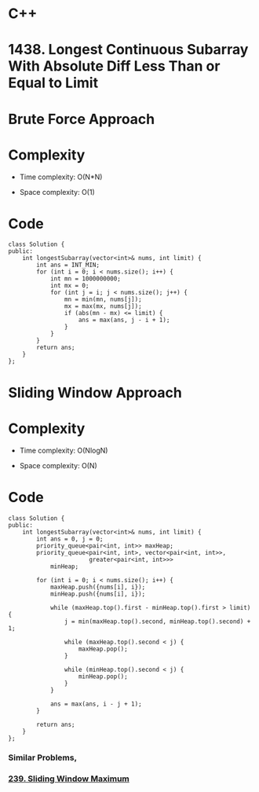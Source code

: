 # C++
<!-- Describe your first thoughts on how to solve this problem. -->
# 1438. Longest Continuous Subarray With Absolute Diff Less Than or Equal to Limit

# Brute Force Approach
<!-- Describe your approach to solving the problem. -->

# Complexity
- Time complexity: O(N*N)
<!-- Add your time complexity here, e.g. $$O(n)$$ -->

- Space complexity: O(1)
<!-- Add your space complexity here, e.g. $$O(n)$$ -->

# Code
```
class Solution {
public:
    int longestSubarray(vector<int>& nums, int limit) {
        int ans = INT_MIN;
        for (int i = 0; i < nums.size(); i++) {
            int mn = 1000000000;
            int mx = 0;
            for (int j = i; j < nums.size(); j++) {
                mn = min(mn, nums[j]);
                mx = max(mx, nums[j]);
                if (abs(mn - mx) <= limit) {
                    ans = max(ans, j - i + 1);
                }
            }
        }
        return ans;
    }
};
```
# Sliding Window Approach
<!-- Describe your approach to solving the problem. -->

# Complexity
- Time complexity: O(NlogN)
<!-- Add your time complexity here, e.g. $$O(n)$$ -->

- Space complexity: O(N)
<!-- Add your space complexity here, e.g. $$O(n)$$ -->

# Code
```
class Solution {
public:
    int longestSubarray(vector<int>& nums, int limit) {
        int ans = 0, j = 0;
        priority_queue<pair<int, int>> maxHeap;
        priority_queue<pair<int, int>, vector<pair<int, int>>,
                       greater<pair<int, int>>>
            minHeap;

        for (int i = 0; i < nums.size(); i++) {
            maxHeap.push({nums[i], i});
            minHeap.push({nums[i], i});

            while (maxHeap.top().first - minHeap.top().first > limit) {
                j = min(maxHeap.top().second, minHeap.top().second) + 1;

                while (maxHeap.top().second < j) {
                    maxHeap.pop();
                }

                while (minHeap.top().second < j) {
                    minHeap.pop();
                }
            }

            ans = max(ans, i - j + 1);
        }
        
        return ans;
    }
};
```

### Similar Problems,
### [239. Sliding Window Maximum](https://leetcode.com/problems/sliding-window-maximum/description/)
